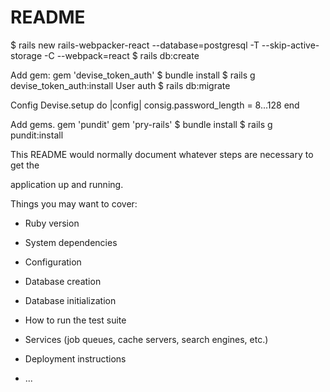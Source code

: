 # README

 $ rails new rails-webpacker-react --database=postgresql -T --skip-active-storage -C --webpack=react
 $ rails db:create

 Add gem: gem 'devise_token_auth'
 $ bundle install
 $ rails g devise_token_auth:install User auth
 $ rails db:migrate

 Config Devise.setup do |config| consig.password_length = 8...128 end

 Add gems.
 gem 'pundit'
 gem 'pry-rails'
 $ bundle install 
 $ rails g pundit:install





This README would normally document whatever steps are necessary to get the

application up and running.

Things you may want to cover:

* Ruby version

* System dependencies

* Configuration

* Database creation

* Database initialization

* How to run the test suite

* Services (job queues, cache servers, search engines, etc.)

* Deployment instructions

* ...
